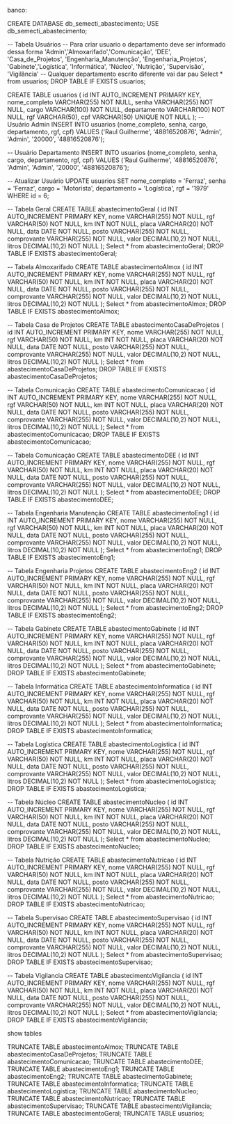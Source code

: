banco: 

CREATE DATABASE db_semecti_abastecimento; 
USE db_semecti_abastecimento;

-- Tabela Usuários
-- Para criar usuario o departamento deve ser informado dessa forma 'Admin','Almoxarifado','Comunicação', 'DEE', 'Casa_de_Projetos', 'Engenharia_Manutenção', 'Engenharia_Projetos', 'Gabinete','Logística', 'Informática', 'Núcleo', 'Nutrição', 'Supervisão', 'Vigilância'
-- Qualquer departamento escrito diferente vai dar pau
Select * from usuarios;
DROP TABLE IF EXISTS usuarios;

CREATE TABLE usuarios (
    id INT AUTO_INCREMENT PRIMARY KEY,
    nome_completo VARCHAR(255) NOT NULL,
    senha VARCHAR(255) NOT NULL,
    cargo VARCHAR(100) NOT NULL,
    departamento VARCHAR(100) NOT NULL,
    rgf VARCHAR(50),
    cpf VARCHAR(50) UNIQUE NOT NULL
);
-- Usuário Admin
INSERT INTO usuarios (nome_completo, senha, cargo, departamento, rgf, cpf) VALUES ('Raul Guilherme', '48816520876', 'Admin', 'Admin', '20000', '48816520876');

-- Usuário Departamento 
INSERT INTO usuarios (nome_completo, senha, cargo, departamento, rgf, cpf) VALUES ('Raul Guilherme', '48816520876', 'Admin', 'Admin', '20000', '48816520876');

-- Atualizar Usuário
UPDATE usuarios 
SET 
    nome_completo = 'Ferraz', 
    senha = 'Ferraz', 
    cargo = 'Motorista', 
    departamento = 'Logística', 
    rgf = '1979' 
WHERE id = 6;


-- Tabela Geral
CREATE TABLE abastecimentoGeral ( 
	id INT AUTO_INCREMENT PRIMARY KEY, 
    nome VARCHAR(255) NOT NULL, 
    rgf VARCHAR(50) NOT NULL, 
    km INT NOT NULL, 
    placa VARCHAR(20) NOT NULL, 
    data DATE NOT NULL, 
    posto VARCHAR(255) NOT NULL, 
    comprovante VARCHAR(255) NOT NULL,
    valor DECIMAL(10,2) NOT NULL,
    litros DECIMAL(10,2) NOT NULL
);
Select * from abastecimentoGeral;
DROP TABLE IF EXISTS abastecimentoGeral;


-- Tabela Almoxarifado
CREATE TABLE abastecimentoAlmox ( 
	id INT AUTO_INCREMENT PRIMARY KEY, 
    nome VARCHAR(255) NOT NULL, 
    rgf VARCHAR(50) NOT NULL, 
    km INT NOT NULL, 
    placa VARCHAR(20) NOT NULL, 
    data DATE NOT NULL, 
    posto VARCHAR(255) NOT NULL, 
    comprovante VARCHAR(255) NOT NULL, 
    valor DECIMAL(10,2) NOT NULL,
    litros DECIMAL(10,2) NOT NULL
);
Select * from abastecimentoAlmox;
DROP TABLE IF EXISTS abastecimentoAlmox;




-- Tabela Casa de Projetos
CREATE TABLE abastecimentoCasaDeProjetos ( 
	id INT AUTO_INCREMENT PRIMARY KEY, 
    nome VARCHAR(255) NOT NULL, 
    rgf VARCHAR(50) NOT NULL, 
    km INT NOT NULL, 
    placa VARCHAR(20) NOT NULL, 
    data DATE NOT NULL, 
    posto VARCHAR(255) NOT NULL, 
    comprovante VARCHAR(255) NOT NULL, 
    valor DECIMAL(10,2) NOT NULL,
    litros DECIMAL(10,2) NOT NULL
);
Select * from abastecimentoCasaDeProjetos;
DROP TABLE IF EXISTS abastecimentoCasaDeProjetos;

-- Tabela Comunicação
CREATE TABLE abastecimentoComunicacao ( 
	id INT AUTO_INCREMENT PRIMARY KEY, 
    nome VARCHAR(255) NOT NULL, 
    rgf VARCHAR(50) NOT NULL, 
    km INT NOT NULL, 
    placa VARCHAR(20) NOT NULL, 
    data DATE NOT NULL, 
    posto VARCHAR(255) NOT NULL, 
    comprovante VARCHAR(255) NOT NULL,
    valor DECIMAL(10,2) NOT NULL,
    litros DECIMAL(10,2) NOT NULL
);
Select * from abastecimentoComunicacao;
DROP TABLE IF EXISTS abastecimentoComunicacao;


-- Tabela Comunicação
CREATE TABLE abastecimentoDEE ( 
	id INT AUTO_INCREMENT PRIMARY KEY, 
    nome VARCHAR(255) NOT NULL, 
    rgf VARCHAR(50) NOT NULL, 
    km INT NOT NULL, 
    placa VARCHAR(20) NOT NULL, 
    data DATE NOT NULL, 
    posto VARCHAR(255) NOT NULL, 
    comprovante VARCHAR(255) NOT NULL,
    valor DECIMAL(10,2) NOT NULL,
    litros DECIMAL(10,2) NOT NULL
);
Select * from abastecimentoDEE;
DROP TABLE IF EXISTS abastecimentoDEE;


-- Tabela Engenharia Manutenção
CREATE TABLE abastecimentoEng1 ( 
	id INT AUTO_INCREMENT PRIMARY KEY, 
    nome VARCHAR(255) NOT NULL, 
    rgf VARCHAR(50) NOT NULL, 
    km INT NOT NULL, 
    placa VARCHAR(20) NOT NULL, 
    data DATE NOT NULL, 
    posto VARCHAR(255) NOT NULL, 
    comprovante VARCHAR(255) NOT NULL,
    valor DECIMAL(10,2) NOT NULL,
    litros DECIMAL(10,2) NOT NULL
);
Select * from abastecimentoEng1;
DROP TABLE IF EXISTS abastecimentoEng1;


-- Tabela Engenharia Projetos
CREATE TABLE abastecimentoEng2 ( 
	id INT AUTO_INCREMENT PRIMARY KEY, 
    nome VARCHAR(255) NOT NULL, 
    rgf VARCHAR(50) NOT NULL, 
    km INT NOT NULL, 
    placa VARCHAR(20) NOT NULL, 
    data DATE NOT NULL, 
    posto VARCHAR(255) NOT NULL, 
    comprovante VARCHAR(255) NOT NULL,
    valor DECIMAL(10,2) NOT NULL,
    litros DECIMAL(10,2) NOT NULL
);
Select * from abastecimentoEng2;
DROP TABLE IF EXISTS abastecimentoEng2;

-- Tabela Gabinete
CREATE TABLE abastecimentoGabinete ( 
	id INT AUTO_INCREMENT PRIMARY KEY, 
    nome VARCHAR(255) NOT NULL, 
    rgf VARCHAR(50) NOT NULL, 
    km INT NOT NULL, 
    placa VARCHAR(20) NOT NULL, 
    data DATE NOT NULL, 
    posto VARCHAR(255) NOT NULL, 
    comprovante VARCHAR(255) NOT NULL,
    valor DECIMAL(10,2) NOT NULL,
    litros DECIMAL(10,2) NOT NULL
);
Select * from abastecimentoGabinete;
DROP TABLE IF EXISTS abastecimentoGabinete;

-- Tabela Informática
CREATE TABLE abastecimentoInformatica ( 
	id INT AUTO_INCREMENT PRIMARY KEY, 
    nome VARCHAR(255) NOT NULL, 
    rgf VARCHAR(50) NOT NULL, 
    km INT NOT NULL, 
    placa VARCHAR(20) NOT NULL, 
    data DATE NOT NULL, 
    posto VARCHAR(255) NOT NULL, 
    comprovante VARCHAR(255) NOT NULL,
    valor DECIMAL(10,2) NOT NULL,
    litros DECIMAL(10,2) NOT NULL
);
Select * from abastecimentoInformatica;
DROP TABLE IF EXISTS abastecimentoInformatica;

-- Tabela Logística
CREATE TABLE abastecimentoLogistica ( 
	id INT AUTO_INCREMENT PRIMARY KEY, 
    nome VARCHAR(255) NOT NULL, 
    rgf VARCHAR(50) NOT NULL, 
    km INT NOT NULL, 
    placa VARCHAR(20) NOT NULL, 
    data DATE NOT NULL, 
    posto VARCHAR(255) NOT NULL, 
    comprovante VARCHAR(255) NOT NULL,
    valor DECIMAL(10,2) NOT NULL,
    litros DECIMAL(10,2) NOT NULL
);
Select * from abastecimentoLogistica;
DROP TABLE IF EXISTS abastecimentoLogistica;


-- Tabela Núcleo
CREATE TABLE abastecimentoNucleo ( 
	id INT AUTO_INCREMENT PRIMARY KEY, 
    nome VARCHAR(255) NOT NULL, 
    rgf VARCHAR(50) NOT NULL, 
    km INT NOT NULL, 
    placa VARCHAR(20) NOT NULL, 
    data DATE NOT NULL, 
    posto VARCHAR(255) NOT NULL, 
    comprovante VARCHAR(255) NOT NULL,
    valor DECIMAL(10,2) NOT NULL,
    litros DECIMAL(10,2) NOT NULL
);
Select * from abastecimentoNucleo;
DROP TABLE IF EXISTS abastecimentoNucleo;

-- Tabela Nutrição 
CREATE TABLE abastecimentoNutricao ( 
	id INT AUTO_INCREMENT PRIMARY KEY, 
    nome VARCHAR(255) NOT NULL, 
    rgf VARCHAR(50) NOT NULL, 
    km INT NOT NULL, 
    placa VARCHAR(20) NOT NULL, 
    data DATE NOT NULL, 
    posto VARCHAR(255) NOT NULL, 
    comprovante VARCHAR(255) NOT NULL,
    valor DECIMAL(10,2) NOT NULL,
    litros DECIMAL(10,2) NOT NULL
);
Select * from abastecimentoNutricao;
DROP TABLE IF EXISTS abastecimentoNutricao;

-- Tabela Supervisao 
CREATE TABLE abastecimentoSupervisao ( 
	id INT AUTO_INCREMENT PRIMARY KEY, 
    nome VARCHAR(255) NOT NULL, 
    rgf VARCHAR(50) NOT NULL, 
    km INT NOT NULL, 
    placa VARCHAR(20) NOT NULL, 
    data DATE NOT NULL, 
    posto VARCHAR(255) NOT NULL, 
    comprovante VARCHAR(255) NOT NULL,
    valor DECIMAL(10,2) NOT NULL,
    litros DECIMAL(10,2) NOT NULL
);
Select * from abastecimentoSupervisao;
DROP TABLE IF EXISTS abastecimentoSupervisao;

-- Tabela Vigilancia 
CREATE TABLE abastecimentoVigilancia ( 
	id INT AUTO_INCREMENT PRIMARY KEY, 
    nome VARCHAR(255) NOT NULL, 
    rgf VARCHAR(50) NOT NULL, 
    km INT NOT NULL, 
    placa VARCHAR(20) NOT NULL, 
    data DATE NOT NULL, 
    posto VARCHAR(255) NOT NULL, 
    comprovante VARCHAR(255) NOT NULL,
    valor DECIMAL(10,2) NOT NULL,
    litros DECIMAL(10,2) NOT NULL
);
Select * from abastecimentoVigilancia;
DROP TABLE IF EXISTS abastecimentoVigilancia;





show tables


TRUNCATE TABLE abastecimentoAlmox;
TRUNCATE TABLE abastecimentoCasaDeProjetos;
TRUNCATE TABLE abastecimentoComunicacao;
TRUNCATE TABLE abastecimentoDEE;
TRUNCATE TABLE abastecimentoEng1;
TRUNCATE TABLE abastecimentoEng2;
TRUNCATE TABLE abastecimentoGabinete;
TRUNCATE TABLE abastecimentoInformatica;
TRUNCATE TABLE abastecimentoLogistica;
TRUNCATE TABLE abastecimentoNucleo;
TRUNCATE TABLE abastecimentoNutricao;
TRUNCATE TABLE abastecimentoSupervisao;
TRUNCATE TABLE abastecimentoVigilancia;
TRUNCATE TABLE abastecimentoGeral;
TRUNCATE TABLE usuarios;



